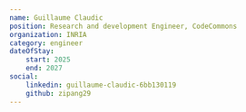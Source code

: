 ```yaml
---
name: Guillaume Claudic
position: Research and development Engineer, CodeCommons
organization: INRIA
category: engineer
dateOfStay: 
    start: 2025
    end: 2027
social:
    linkedin: guillaume-claudic-6bb130119
    github: zipang29
---
```

